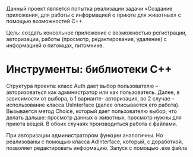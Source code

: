 Данный проект является попытка реализации задачи «Создание приложения, для работы с информацией о приюте для животных» с помощью возможностей С++. 


Цель: создать консольное приложение с возможностью регистрации, авторизации, работы (просмотр, редактирование, удаление) с информацией о питомцах, питомнике.

# Инструменты: библиотеки С++

Структура проекта: класс Auth дает выбор пользователю – авторизоваться как администратор или как пользователь. Далее, в зависимости от выбора, в 1 варианте- авторизация, во 2 случае – использование класса UsInterface (далее описывается его работа). Вызывается метод Choice, который дает пользователю выбор, что делать дальше: просмотр данных о животных, просмотр нужны для приюта вещей. В обоих случаях производиться работа с файлами.

При авторизации администратором функции аналогичны. Но реализованы с помощью класса AdInterface, который, с доработкой, позволяет редактировать информацию.
Запуск с помощью .exe файла
